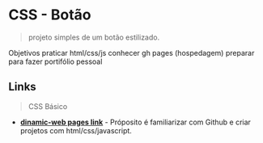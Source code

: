 # CSS - Botão
>projeto simples de um botão estilizado.

Objetivos
    praticar html/css/js
    conhecer gh pages (hospedagem)
    preparar para fazer portifólio pessoal

## Links
>CSS Básico
- __[dinamic-web pages link](https://victorhreinert.github.io/CSS-Button-Proejct/project-button.html)__ - Próposito é familiarizar com Github e criar projetos com html/css/javascript.
